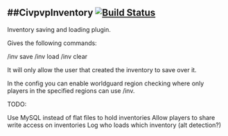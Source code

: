 ##CivpvpInventory [![Build Status](http://vps40435.vps.ovh.ca:8080/job/CivPvP/badge/icon)](http://vps40435.vps.ovh.ca:8080/job/CivPvP/)
---

Inventory saving and loading plugin.

Gives the following commands:

/inv save <name>
/inv load <name>
/inv clear

It will only allow the user that created the inventory to save over it.

In the config you can enable worldguard region checking where only players in the specified regions can use /inv.

TODO:

Use MySQL instead of flat files to hold inventories
Allow players to share write access on inventories
Log who loads which inventory (alt detection?)
